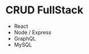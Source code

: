 # CRUD FullStack

<ul>
  <li>React</li>
  <li>Node / Express</li>
  <li>GraphQL</li>
  <li>MySQL</li>
</ul>